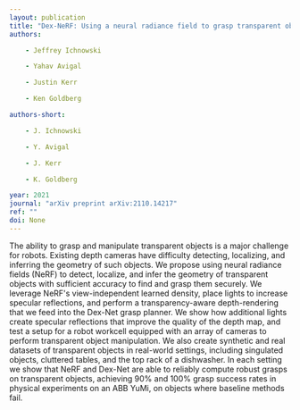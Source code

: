 ```yaml
---
layout: publication
title: "Dex-NeRF: Using a neural radiance field to grasp transparent objects"
authors:

    - Jeffrey Ichnowski

    - Yahav Avigal

    - Justin Kerr

    - Ken Goldberg

authors-short:

    - J. Ichnowski

    - Y. Avigal

    - J. Kerr

    - K. Goldberg

year: 2021
journal: "arXiv preprint arXiv:2110.14217"
ref: ""
doi: None
---
```


The ability to grasp and manipulate transparent objects is a major challenge for robots. Existing depth cameras have difficulty detecting, localizing, and inferring the geometry of such objects. We propose using neural radiance fields (NeRF) to detect, localize, and infer the geometry of transparent objects with sufficient accuracy to find and grasp them securely. We leverage NeRF's view-independent learned density, place lights to increase specular reflections, and perform a transparency-aware depth-rendering that we feed into the Dex-Net grasp planner. We show how additional lights create specular reflections that improve the quality of the depth map, and test a setup for a robot workcell equipped with an array of cameras to perform transparent object manipulation. We also create synthetic and real datasets of transparent objects in real-world settings, including singulated objects, cluttered tables, and the top rack of a dishwasher. In each setting we show that NeRF and Dex-Net are able to reliably compute robust grasps on transparent objects, achieving 90% and 100% grasp success rates in physical experiments on an ABB YuMi, on objects where baseline methods fail.
    